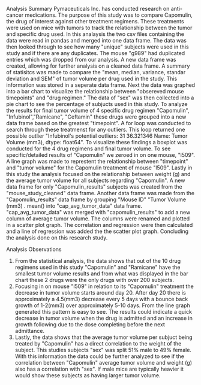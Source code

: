 Analysis Summary
Pymaceuticals Inc. has conducted research on anti-cancer medications. The purpose of this study was to compare Capomulin, the drug of interest against other treatment regimens. These treatments were used on mice with tumors to track the relationship between the tumor and specific drug used. 
In this analaysis the two csv files containing the data were read in pandas and merged into one data frame. The data was then looked through to see how many "unique" subjects were used in this study and if there are any duplicates. The mouse "g989" had duplicated entries which was dropped from our analysis. A new data frame was created, allowing for further analysis on a cleaned data frame.
A summary of statisitcs was made to compare the "mean, median, variance, standar deviation and SEM" of tumor volume per drug used in the study. This information was stored in a seperate data frame. 
Next the data was graphed into a bar chart to visualize the relationship between "obsereved mouse timepoints" and "drug regimen." The data of "sex" was then collected into a pie chart to see the percentage of subjucts used in this study. 
To analyze the results for final tumor volume of 4 specific drug regimen "Capomulin", "Infubinol","Ramicane", "Ceftamin" these drugs were grouped into a new data frame based on the greatest "timepoint". A for loop was conducted to search through these treatmenst for any outliers. This loop returned one possible outlier "Infubinol's potential outliers: 31    36.321346 Name: Tumor Volume (mm3), dtype: float64". To visualize these findings a boxplot was conducted for the 4 drug regimens and final tumor volume.
To see specific/detailed results of "Capomulin" we zeroed in on one mouse, "l509". A line graph was made to represtent the relationship between "timepoint" and "tumor volume" for the Capomulin treatment of mouse "l509". 
Lastly in this study the analysis focused on the relationship between weight (g) and the average tumor volume for all subjects regarding "Capomulin". A new data frame for only "Capomulin_results" subjects was created from the "mouse_study_cleaned" data frame. Another data frame was made from the "Capomulin_results" data frame by grouping "Mouse ID" "Tumor Volume (mm3) . mean() into "cap_avg_tumor_data" data frame. "cap_avg_tumor_data" was merged with "capomulin_results" to add a new column of average tumor volume. The columns were renamed and plotted in a scatter plot graph. The correlation and regression were then calculated and a line of regression was added the the scatter plot graph. Concluding the analysis done on this research study. 

Analysis Observations 
1. From the statistical analysis, the data shows that out of the 10 drug regimens used in this study "Capomulin" and "Ramicane" have the smallest tumor volume results and from what was displayed in the bar chart these 2 drugs were the only drugs with over 200 subjects. 
2. Focusing in on mouse "l509" in relation to its "Capomulin" treatment the decrease in tumor volume starts around day 20. After day 20 there is approximately a 4.5(mm3) decrease every 5 days with a bounce back growth of 1-2(mm3) over approximately 5-10 days. From the line graph generated this pattern is easy to see. The results could indicate a quick decrease in tumor volume when the drug is admitted and an increase in growth following due to the dose completing before the next admittance. 
3. Lastly, the data shows that the average tumor volume per subjuct being treated by "Capomulin" has a direct correlation to the weight of the subject. This studies subjects "sex" was split 51% male to 49% female. With this information the data could be further analyzed to see if the correlation between "Capomulin" average tumor volume and weight (g) also has a correlation with "sex". If male mice are typically heavier it would show these subjects as having larger tumor volume.